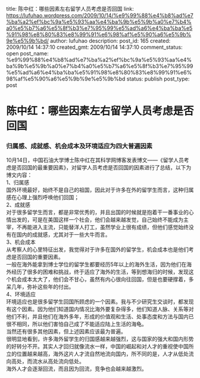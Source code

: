 title: 陈中红：哪些因素左右留学人员考虑是否回国
link: https://lufuhao.wordpress.com/2009/10/14/%e9%99%88%e4%b8%ad%e7%ba%a2%ef%bc%9a%e5%93%aa%e4%ba%9b%e5%9b%a0%e7%b4%a0%e5%b7%a6%e5%8f%b3%e7%95%99%e5%ad%a6%e4%ba%ba%e5%91%98%e8%80%83%e8%99%91%e6%98%af%e5%90%a6%e5%9b%9e%e5%9b%bd/
author: lufuhao
description: 
post_id: 165
created: 2009/10/14 14:37:10
created_gmt: 2009/10/14 14:37:10
comment_status: open
post_name: %e9%99%88%e4%b8%ad%e7%ba%a2%ef%bc%9a%e5%93%aa%e4%ba%9b%e5%9b%a0%e7%b4%a0%e5%b7%a6%e5%8f%b3%e7%95%99%e5%ad%a6%e4%ba%ba%e5%91%98%e8%80%83%e8%99%91%e6%98%af%e5%90%a6%e5%9b%9e%e5%9b%bd
status: publish
post_type: post

# 陈中红：哪些因素左右留学人员考虑是否回国

### 归属感、成就感、机会成本及环境适应为四大普遍因素   
10月14日，中国石油大学博士陈中红在其科学网博客发表博文——《留学人员考虑是否回国的最重要因素》，对留学人员考虑是否回国的因素进行了总结，以下为博文内容：  
1、归属感  
国外环境最好，始终不是自己的祖国，因此对于许多在外的留学生而言，这种归属感在心理上强烈呼唤他们回国；  
2、成就感  
对于很多留学生而言，都是非常优秀的，并且出国的时候就是抱着干一番事业的心情出发的，可是在美国这样一个社会，他们会越来越发觉，自己始终不能成为主宰，不再能进入主流，只能替洋人打工，虽然学业上很有成绩，但他们感觉始终没有在国内的成就感，尤其对于一些大牛而言。  
3、机会成本  
从考察人的心里特征出发，我觉得对于许多在国外的留学生，机会成本也是他们考虑是否回国的重要因素。  
一般在海外能拿到博士学位的留学生都要经历5年以上的海外生活，因为他们在海外经历了很多的困难和挑战，终于适应了海外的生活，等到想海归的时候，发现这个机会成本太大了，他们会不甘心，虽然有内心很向往回国，但是也要硬撑着，多呆几年，弥补这些年的付出。  
4、环境适应  
环境适应也是很多留学生回国所顾虑的一个因素。我与不少研究生交谈时，都发现有这个因素。因为他们知道国内情况比海外要复杂得多，他们知道人脉、关系等对他们不利，并且他们在海外多年，形成的价值观和生活、处事态度和方法与国内已很不相同，所以他们害怕自己成了不能适应陆上生活的海龟。  
当然还有很多其他因素，但上述因素应该最为普遍。  
很明显地看到，许多海外留学生的归国感越来越强烈，这与国家的强大和国内形势的好转分不开。其实人才回归就像流水一样，中国的崛起和对人才的重视使中国所立的位置越来越高，海外这片人才流自然地流向国内，所不同的是，人才从低处流向高处，而流水从高处流向低处。  
海外人才会逐渐回流，而且因为回流，竞争也会越来越激烈。